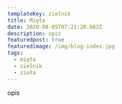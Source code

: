 ```yaml
---
templateKey: zielnik
title: Mięta
date: 2020-08-05T07:21:20.683Z
description: opis
featuredpost: true
featuredimage: /img/blog-index.jpg
tags:
  - mięta
  - zielnik
  - zioła
---
```

opis